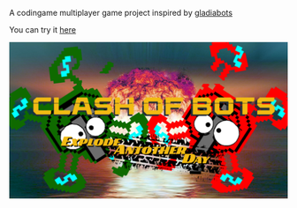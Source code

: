 A codingame multiplayer game project inspired by [gladiabots](https://store.steampowered.com/app/871930/GLADIABOTS__AI_Combat_Arena/)

You can try it [here](https://www.codingame.com/contribute/view/6587dcc2e3a07bd4696c16a3e63238b4a184) 

![](src/main/resources/view/assets/background.png)
